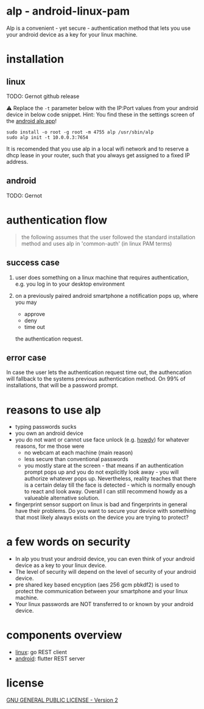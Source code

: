 # alp - android-linux-pam

Alp is a convenient - yet secure - authentication method that lets you use your android device as a key for your linux machine.

# installation

## linux
TODO: Gernot github release

⚠ Replace the `-t` parameter below with the IP:Port values from your android device in below code snippet.
Hint: You find these in the settings screen of the [android alp app](#android)!
```
sudo install -o root -g root -m 4755 alp /usr/sbin/alp
sudo alp init -t 10.0.0.3:7654
```

It is recomended that you use alp in a local wifi network and to reserve a dhcp lease in your router,
such that you always get assigned to a fixed IP address.

## android
TODO: Gernot

# authentication flow

> the following assumes that the user followed the standard installation method and uses alp in 'common-auth' (in linux PAM terms)

## success case
1. user does something on a linux machine that requires authentication, e.g. you log in to your desktop environment
2. on a previously paired android smartphone a notification pops up, where you may
   - approve
   - deny
   - time out

   the authentication request.

## error case
In case the user lets the authentication request time out, the authencation will fallback to the systems previous authentication method.
On 99% of installations, that will be a password prompt.

# reasons to use alp
- typing passwords sucks
- you own an android device
- you do not want or cannot use face unlock (e.g. [howdy](https://github.com/boltgolt/howdy)) for whatever reasons, for me those were
  - no webcam at each machine (main reason)
  - less secure than conventional passwords
  - you mostly stare at the screen - that means if an authentication prompt pops up and you do not explicitly look away - you will authorize whatever pops up.
    Nevertheless, reality teaches that there is a certain delay till the face is detected - which is normally enough to react and look away.
  Overall I can still recommend howdy as a valueable alternative solution.
- fingerprint sensor support on linux is bad and fingerprints in general have their problems.
  Do you want to secure your device with something that most likely always exists on the device you are trying to protect?

# a few words on security
- In alp you trust your android device, you can even think of your android device as a key to your linux device.
- The level of security will depend on the level of security of your android device.
- pre shared key based encyption (aes 256 gcm pbkdf2) is used to protect the communication between your smartphone and your linux machine.
- Your linux passwords are NOT transferred to or known by your android device.

# components overview
- [linux](linux): go REST client
- [android](android): flutter REST server

# license
[GNU GENERAL PUBLIC LICENSE - Version 2](LICENSE)
